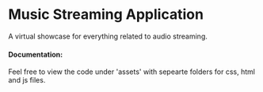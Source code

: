# Music Streaming Application
A virtual showcase for everything related to audio streaming. 

#### Documentation:
Feel free to view the code under 'assets' with sepearte folders for css, html and js files.
